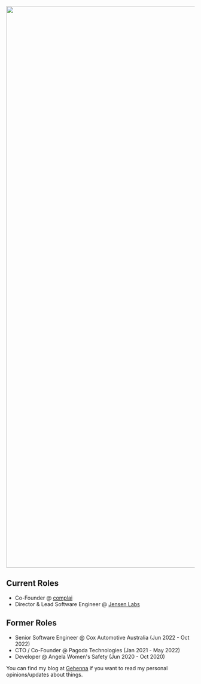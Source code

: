 <img src='https://github.com/Angus-Moore-Dev/Angus-Moore-Dev/assets/99398403/e42bb0c3-6f30-46a3-b188-5a94cf45eec4' width='1500'>

## Current Roles
- Co-Founder @ [complai](https://www.complai.com.au)
- Director & Lead Software Engineer @ [Jensen Labs](https://www.jensenlabs.dev)

## Former Roles
- Senior Software Engineer @ Cox Automotive Australia (Jun 2022 - Oct 2022)
- CTO / Co-Founder @ Pagoda Technologies (Jan 2021 - May 2022)
- Developer @ Angela Women's Safety (Jun 2020 - Oct 2020)


You can find my blog at [Gehenna](https://www.gehenna.dev/) if you want to read my personal opinions/updates about things.
